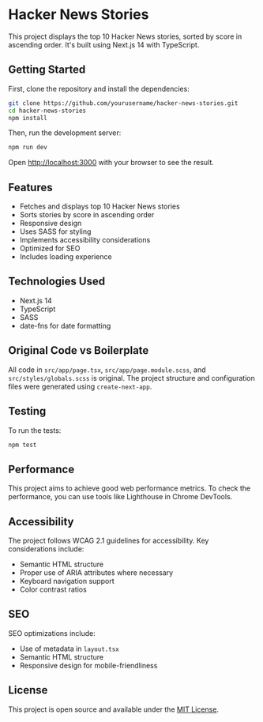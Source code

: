 # Hacker News Stories

This project displays the top 10 Hacker News stories, sorted by score in ascending order. It's built using Next.js 14 with TypeScript.

## Getting Started

First, clone the repository and install the dependencies:

```bash
git clone https://github.com/yourusername/hacker-news-stories.git
cd hacker-news-stories
npm install
```

Then, run the development server:

```bash
npm run dev
```

Open [http://localhost:3000](http://localhost:3000) with your browser to see the result.

## Features

- Fetches and displays top 10 Hacker News stories
- Sorts stories by score in ascending order
- Responsive design
- Uses SASS for styling
- Implements accessibility considerations
- Optimized for SEO
- Includes loading experience

## Technologies Used

- Next.js 14
- TypeScript
- SASS
- date-fns for date formatting

## Original Code vs Boilerplate

All code in `src/app/page.tsx`, `src/app/page.module.scss`, and `src/styles/globals.scss` is original. The project structure and configuration files were generated using `create-next-app`.

## Testing

To run the tests:

```bash
npm test
```

## Performance

This project aims to achieve good web performance metrics. To check the performance, you can use tools like Lighthouse in Chrome DevTools.

## Accessibility

The project follows WCAG 2.1 guidelines for accessibility. Key considerations include:

- Semantic HTML structure
- Proper use of ARIA attributes where necessary
- Keyboard navigation support
- Color contrast ratios

## SEO

SEO optimizations include:

- Use of metadata in `layout.tsx`
- Semantic HTML structure
- Responsive design for mobile-friendliness

## License

This project is open source and available under the [MIT License](LICENSE).
